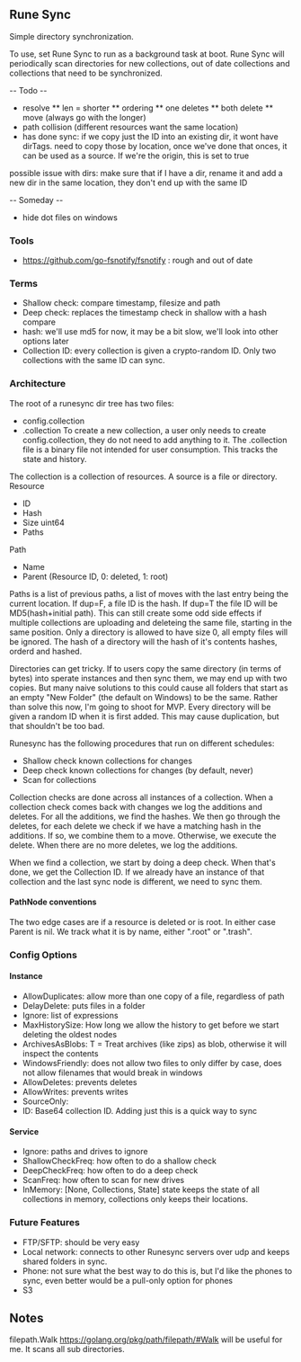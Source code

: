 ## Rune Sync
Simple directory synchronization.

To use, set Rune Sync to run as a background task at boot. Rune Sync will periodically scan directories for new collections, out of date collections and collections that need to be synchronized.

-- Todo --
* resolve
** len = shorter
** ordering
** one deletes
** both delete
** move (always go with the longer)
* path collision (different resources want the same location)
* has done sync: if we copy just the ID into an existing dir, it wont have dirTags. need to copy those by location, once we've done that onces, it can be used as a source. If we're the origin, this is set to true

possible issue with dirs: make sure that if I have a dir, rename it and add a new dir in the same location, they don't end up with the same ID

-- Someday --
* hide dot files on windows

### Tools
* https://github.com/go-fsnotify/fsnotify : rough and out of date

### Terms
- Shallow check: compare timestamp, filesize and path
- Deep check: replaces the timestamp check in shallow with a hash compare
- hash: we'll use md5 for now, it may be a bit slow, we'll look into other options later
- Collection ID: every collection is given a crypto-random ID. Only two collections with the same ID can sync.

### Architecture
The root of a runesync dir tree has two files:
- config.collection
- .collection
To create a new collection, a user only needs to create config.collection, they do not need to add anything to it. The .collection file is a binary file not intended for user consumption. This tracks the state and history.

The collection is a collection of resources. A source is a file or directory.
Resource
- ID
- Hash
- Size uint64
- Paths

Path
- Name
- Parent (Resource ID, 0: deleted, 1: root)

Paths is a list of previous paths, a list of moves with the last entry being the current location. If dup=F, a file ID is the hash. If dup=T the file ID will be MD5(hash+initial path). This can still create some odd side effects if multiple collections are uploading and deleteing the same file, starting in the same position. Only a directory is allowed to have size 0, all empty files will be ignored. The hash of a directory will the hash of it's contents hashes, orderd and hashed.

Directories can get tricky. If to users copy the same directory (in terms of bytes) into sperate instances and then sync them, we may end up with two copies. But many naive solutions to this could cause all folders that start as an empty "New Folder" (the default on Windows) to be the same. Rather than solve this now, I'm going to shoot for MVP. Every directory will be given a random ID when it is first added. This may cause duplication, but that shouldn't be too bad.

Runesync has the following procedures that run on different schedules:
- Shallow check known collections for changes
- Deep check known collections for changes (by default, never)
- Scan for collections

Collection checks are done across all instances of a collection. When a collection check comes back with changes we log the additions and deletes. For all the additions, we find the hashes. We then go through the deletes, for each delete we check if we have a matching hash in the additions. If so, we combine them to a move. Otherwise, we execute the delete. When there are no more deletes, we log the additions.

When we find a collection, we start by doing a deep check. When that's done, we get the Collection ID. If we already have an instance of that collection and the last sync node is different, we need to sync them. 

#### PathNode conventions
The two edge cases are if a resource is deleted or is root. In either case Parent is nil. We track what it is by name, either ".root" or ".trash".

### Config Options

#### Instance
* AllowDuplicates: allow more than one copy of a file, regardless of path
* DelayDelete: puts files in a folder
* Ignore: list of expressions
* MaxHistorySize: How long we allow the history to get before we start deleting the oldest nodes
* ArchivesAsBlobs: T = Treat archives (like zips) as blob, otherwise it will inspect the contents
* WindowsFriendly: does not allow two files to only differ by case, does not allow filenames that would break in windows
* AllowDeletes: prevents deletes
* AllowWrites: prevents writes
* SourceOnly: 
* ID: Base64 collection ID. Adding just this is a quick way to sync

#### Service
* Ignore: paths and drives to ignore
* ShallowCheckFreq: how often to do a shallow check
* DeepCheckFreq: how often to do a deep check
* ScanFreq: how often to scan for new drives
* InMemory: [None, Collections, State] state keeps the state of all collections in memory, collections only keeps their locations.

### Future Features
* FTP/SFTP: should be very easy
* Local network: connects to other Runesync servers over udp and keeps shared folders in sync.
* Phone: not sure what the best way to do this is, but I'd like the phones to sync, even better would be a pull-only option for phones
* S3

## Notes
filepath.Walk https://golang.org/pkg/path/filepath/#Walk will be useful for me. It scans all sub directories.